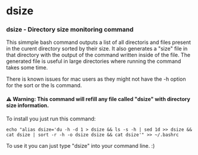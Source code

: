 # dsize
### dsize - Directory size monitoring command
This simmple bash command outputs a list of all directoris and files present in the curent directory sorted by their size. It also generates a "size" file in that directory with the output of the command written inside of the file. The generated file is useful in large directories where running the command takes some time.


There is known issues for mac users as they might not have the -h option for the sort or the ls command.
#### ⚠️ Warning: This command will refill any file called "dsize" with directory size information.

To install you just run this command:

`echo "alias dsize='du -h -d 1 > dsize && ls -s -h | sed 1d >> dsize && cat dsize | sort -r -h -o dsize dsize && cat dsize'" >> ~/.bashrc`

To use it you can just type "dsize" into your command line. :)
